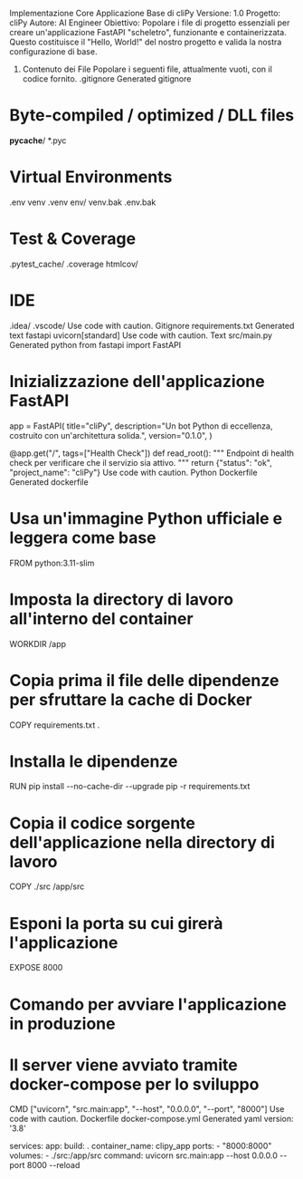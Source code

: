 Implementazione Core Applicazione Base di cliPy
Versione: 1.0
Progetto: cliPy
Autore: AI Engineer
Obiettivo: Popolare i file di progetto essenziali per creare un'applicazione FastAPI "scheletro", funzionante e containerizzata. Questo costituisce il "Hello, World!" del nostro progetto e valida la nostra configurazione di base.
1. Contenuto dei File
Popolare i seguenti file, attualmente vuoti, con il codice fornito.
.gitignore
Generated gitignore
# Byte-compiled / optimized / DLL files
__pycache__/
*.pyc

# Virtual Environments
.env
venv
.venv
env/
venv.bak
.env.bak

# Test & Coverage
.pytest_cache/
.coverage
htmlcov/

# IDE
.idea/
.vscode/
Use code with caution.
Gitignore
requirements.txt
Generated text
fastapi
uvicorn[standard]
Use code with caution.
Text
src/main.py
Generated python
from fastapi import FastAPI

# Inizializzazione dell'applicazione FastAPI
app = FastAPI(
    title="cliPy",
    description="Un bot Python di eccellenza, costruito con un'architettura solida.",
    version="0.1.0",
)

@app.get("/", tags=["Health Check"])
def read_root():
    """
    Endpoint di health check per verificare che il servizio sia attivo.
    """
    return {"status": "ok", "project_name": "cliPy"}
Use code with caution.
Python
Dockerfile
Generated dockerfile
# Usa un'immagine Python ufficiale e leggera come base
FROM python:3.11-slim

# Imposta la directory di lavoro all'interno del container
WORKDIR /app

# Copia prima il file delle dipendenze per sfruttare la cache di Docker
COPY requirements.txt .

# Installa le dipendenze
RUN pip install --no-cache-dir --upgrade pip -r requirements.txt

# Copia il codice sorgente dell'applicazione nella directory di lavoro
COPY ./src /app/src

# Esponi la porta su cui girerà l'applicazione
EXPOSE 8000

# Comando per avviare l'applicazione in produzione
# Il server viene avviato tramite docker-compose per lo sviluppo
CMD ["uvicorn", "src.main:app", "--host", "0.0.0.0", "--port", "8000"]
Use code with caution.
Dockerfile
docker-compose.yml
Generated yaml
version: '3.8'

services:
  app:
    build: .
    container_name: clipy_app
    ports:
      - "8000:8000"
    volumes:
      - ./src:/app/src
    command: uvicorn src.main:app --host 0.0.0.0 --port 8000 --reload
